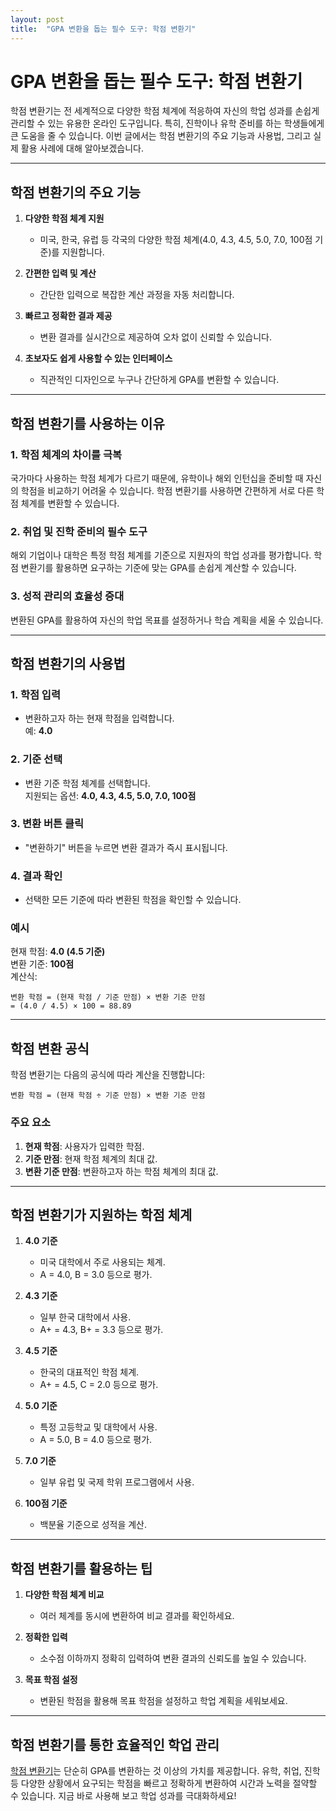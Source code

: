 ```yaml
---
layout: post
title:  "GPA 변환을 돕는 필수 도구: 학점 변환기"
---
```


# GPA 변환을 돕는 필수 도구: 학점 변환기

학점 변환기는 전 세계적으로 다양한 학점 체계에 적응하여 자신의 학업 성과를 손쉽게 관리할 수 있는 유용한 온라인 도구입니다. 특히, 진학이나 유학 준비를 하는 학생들에게 큰 도움을 줄 수 있습니다. 이번 글에서는 학점 변환기의 주요 기능과 사용법, 그리고 실제 활용 사례에 대해 알아보겠습니다.

---

## 학점 변환기의 주요 기능

1. **다양한 학점 체계 지원**
   - 미국, 한국, 유럽 등 각국의 다양한 학점 체계(4.0, 4.3, 4.5, 5.0, 7.0, 100점 기준)를 지원합니다.
   
2. **간편한 입력 및 계산**
   - 간단한 입력으로 복잡한 계산 과정을 자동 처리합니다.

3. **빠르고 정확한 결과 제공**
   - 변환 결과를 실시간으로 제공하여 오차 없이 신뢰할 수 있습니다.

4. **초보자도 쉽게 사용할 수 있는 인터페이스**
   - 직관적인 디자인으로 누구나 간단하게 GPA를 변환할 수 있습니다.

---

## 학점 변환기를 사용하는 이유

### 1. 학점 체계의 차이를 극복
국가마다 사용하는 학점 체계가 다르기 때문에, 유학이나 해외 인턴십을 준비할 때 자신의 학점을 비교하기 어려울 수 있습니다. 학점 변환기를 사용하면 간편하게 서로 다른 학점 체계를 변환할 수 있습니다.

### 2. 취업 및 진학 준비의 필수 도구
해외 기업이나 대학은 특정 학점 체계를 기준으로 지원자의 학업 성과를 평가합니다. 학점 변환기를 활용하면 요구하는 기준에 맞는 GPA를 손쉽게 계산할 수 있습니다.

### 3. 성적 관리의 효율성 증대
변환된 GPA를 활용하여 자신의 학업 목표를 설정하거나 학습 계획을 세울 수 있습니다.

---

## 학점 변환기의 사용법

### 1. 학점 입력
- 변환하고자 하는 현재 학점을 입력합니다.  
  예: **4.0**

### 2. 기준 선택
- 변환 기준 학점 체계를 선택합니다.  
  지원되는 옵션: **4.0, 4.3, 4.5, 5.0, 7.0, 100점**

### 3. 변환 버튼 클릭
- "변환하기" 버튼을 누르면 변환 결과가 즉시 표시됩니다.

### 4. 결과 확인
- 선택한 모든 기준에 따라 변환된 학점을 확인할 수 있습니다.

### 예시
현재 학점: **4.0 (4.5 기준)**  
변환 기준: **100점**  
계산식:
```
변환 학점 = (현재 학점 / 기준 만점) × 변환 기준 만점  
= (4.0 / 4.5) × 100 = 88.89
```

---

## 학점 변환 공식

학점 변환기는 다음의 공식에 따라 계산을 진행합니다:
```
변환 학점 = (현재 학점 ÷ 기준 만점) × 변환 기준 만점
```

### 주요 요소
1. **현재 학점**: 사용자가 입력한 학점.  
2. **기준 만점**: 현재 학점 체계의 최대 값.  
3. **변환 기준 만점**: 변환하고자 하는 학점 체계의 최대 값.

---

## 학점 변환기가 지원하는 학점 체계

1. **4.0 기준**
   - 미국 대학에서 주로 사용되는 체계.
   - A = 4.0, B = 3.0 등으로 평가.

2. **4.3 기준**
   - 일부 한국 대학에서 사용.
   - A+ = 4.3, B+ = 3.3 등으로 평가.

3. **4.5 기준**
   - 한국의 대표적인 학점 체계.
   - A+ = 4.5, C = 2.0 등으로 평가.

4. **5.0 기준**
   - 특정 고등학교 및 대학에서 사용.
   - A = 5.0, B = 4.0 등으로 평가.

5. **7.0 기준**
   - 일부 유럽 및 국제 학위 프로그램에서 사용.

6. **100점 기준**
   - 백분율 기준으로 성적을 계산.

---

## 학점 변환기를 활용하는 팁

1. **다양한 학점 체계 비교**
   - 여러 체계를 동시에 변환하여 비교 결과를 확인하세요.

2. **정확한 입력**
   - 소수점 이하까지 정확히 입력하여 변환 결과의 신뢰도를 높일 수 있습니다.

3. **목표 학점 설정**
   - 변환된 학점을 활용해 목표 학점을 설정하고 학업 계획을 세워보세요.

---

## 학점 변환기를 통한 효율적인 학업 관리

[학점 변환기](https://www.freeonlineutility.com/ko/app/gpa-converter/)는 단순히 GPA를 변환하는 것 이상의 가치를 제공합니다. 유학, 취업, 진학 등 다양한 상황에서 요구되는 학점을 빠르고 정확하게 변환하여 시간과 노력을 절약할 수 있습니다. 지금 바로 사용해 보고 학업 성과를 극대화하세요!
